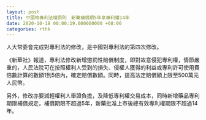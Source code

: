 ```yaml
---
layout: post
title: 中國修專利法增罰則　新藥補償期5年享專利權14年
date: 2020-10-18 00:00:19.000000000 +08:00
categories: rthk
---
```


人大常委會完成對專利法的修改，是中國對專利法的第四次修改。

《新華社》報道，專利法修改新增懲罰性賠償制度，即對故意侵犯專利權，情節嚴重的，人民法院可在按照權利人受到的損失、侵權人獲得的利益或專利許可使用費倍數計算的數額1到5倍內，確定賠償數額。同時，提高法定賠償額上限至500萬元人民幣。

另外，修改亦要減輕權利人舉證負擔，及降低專利權交易成本，同時新增藥品專利期限補償規定，補償期限不超過5年，新藥批准上市後總有效專利權期限不超過14年。
